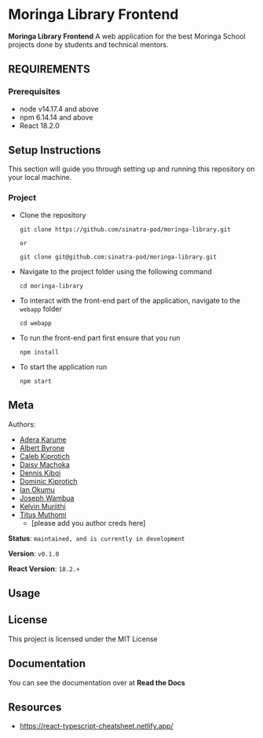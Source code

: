 # Moringa Library Frontend 

**Moringa Library Frontend** A web application for  the best Moringa School projects done by students and technical mentors.

## REQUIREMENTS
### Prerequisites
* node v14.17.4 and above
* npm 6.14.14 and above
* React 18.2.0

## Setup Instructions

This section will guide you through setting up and running this repository on your local machine.

### Project

* Clone the repository
    ```
    git clone https://github.com/sinatra-pod/moringa-library.git 

    or 

    git clone git@github.com:sinatra-pod/moringa-library.git 
    ```
* Navigate to the project folder using the following command
    ```
    cd moringa-library
    ```
* To interact with the front-end part of the application, navigate to the `webapp` folder
    ```
    cd webapp
* To run the front-end part first ensure that you run 
  ```
  npm install 

  ```
* To start the application run
  ```
  npm start

  ```
Meta
----
Authors:
* [Adera Karume](https://github.com/karume629)
* [Albert Byrone](https://github.com/Albert-Byrone)
* [Caleb Kiprotich](https://github.com/Calebbii)
* [Daisy Machoka](https://github.com/Dachoka3000)
* [Dennis Kiboi](https://github.com/dennis-kiboi)
* [Dominic Kiprotich](https://github.com/kiprotichdominic)
* [Ian Okumu](https://github.com/otsembo)
* [Joseph Wambua](https://github.com/mutuajoseph)
* [Kelvin Muriithi](https://github.com/KelvinMuriithi)
* [Titus Muthomi](https://github.com/Kalunge)
   * [please add you author creds here]

**Status**: `maintained, and is currently in development`

**Version**: `v0.1.0`

**React Version**: `18.2.+`


Usage
-----


## License
This project is licensed under the MIT License

Documentation
-------------
You can see the documentation over at **Read the Docs**

Resources
-------------

* https://react-typescript-cheatsheet.netlify.app/